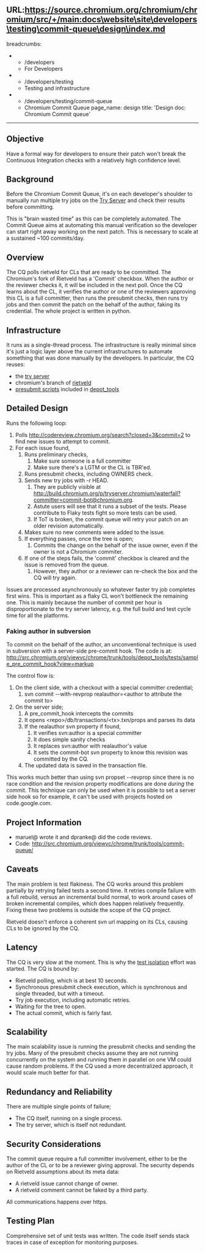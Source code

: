 URL:https://source.chromium.org/chromium/chromium/src/+/main:docs\website\site\developers\testing\commit-queue\design\index.md
---
breadcrumbs:
- - /developers
  - For Developers
- - /developers/testing
  - Testing and infrastructure
- - /developers/testing/commit-queue
  - Chromium Commit Queue
page_name: design
title: 'Design doc: Chromium Commit queue'
---

## Objective

Have a formal way for developers to ensure their patch won't break the
Continuous Integration checks with a relatively high confidence level.

## Background

Before the Chromium Commit Queue, it's on each developer's shoulder to manually
run multiple try jobs on the [Try Server](/system/errors/NodeNotFound) and check
their results before committing.

This is "brain wasted time" as this can be completely automated. The Commit
Queue aims at automating this manual verification so the developer can start
right away working on the next patch. This is necessary to scale at a sustained
~100 commits/day.

## Overview

The CQ polls rietveld for CLs that are ready to be committed. The Chromium's
fork of Rietveld has a 'Commit' checkbox. When the author or the reviewer checks
it, it will be included in the next poll. Once the CQ learns about the CL, it
verifies the author or one of the reviewers approving this CL is a full
committer, then runs the presubmit checks, then runs try jobs and then commit
the patch on the behalf of the author, faking its credential. The whole project
is written in python.

## Infrastructure

It runs as a single-thread process. The infrastructure is really minimal since
it's just a logic layer above the current infrastructures to automate something
that was done manually by the developers. In particular, the CQ reuses:

*   the [try server](/system/errors/NodeNotFound)
*   chromium's branch of [rietveld](http://code.google.com/p/rietveld/)
*   [presubmit
            scripts](/developers/how-tos/depottools/presubmit-scripts) included
            in [depot_tools](/developers/how-tos/depottools)

## Detailed Design

Runs the following loop:

1.  Polls <http://codereview.chromium.org/search?closed=3&commit=2> to
            find new issues to attempt to commit.
2.  For each issue found,
    1.  Runs preliminary checks,
        1.  Make sure someone is a full committer
        2.  Make sure there's a LGTM or the CL is TBR'ed.
    2.  Runs presubmit checks, including OWNERS check.
    3.  Sends new try jobs with -r HEAD.
        1.  They are publicly visible at
                    <http://build.chromium.org/p/tryserver.chromium/waterfall?committer=commit-bot@chromium.org>.
        2.  Astute users will see that it runs a subset of the tests.
                    Please contribute to Flaky tests fight so more tests can be
                    used.
        3.  If ToT is broken, the commit queue will retry your patch on
                    an older revision automatically.
    4.  Makes sure no new comments were added to the issue.
    5.  If everything passes, once the tree is open;
        1.  Commits the change on the behalf of the issue owner, even if
                    the owner is not a Chromium commiter.
    6.  If one of the steps fails, the 'commit' checkbox is cleared and
                the issue is removed from the queue.
        1.  However, they author or a reviewer can re-check the box and
                    the CQ will try again.

Issues are processed asynchronously so whatever faster try job completes first
wins. This is important as a flaky CL won't bottleneck the remaining one. This
is mainly because the number of commit per hour is disproportionate to the try
server latency, e.g. the full build and test cycle time for all the platforms.

### Faking author in subversion

To commit on the behalf of the author, an unconventional technique is used in
subversion with a server-side pre-commit hook. The code is at:
<http://src.chromium.org/viewvc/chrome/trunk/tools/depot_tools/tests/sample_pre_commit_hook?view=markup>

The control flow is:

1.  On the client side, with a checkout with a special committer
            credential;
    1.  svn commit --with-revprop realauthor=&lt;author to attribute the
                commit to&gt;
2.  On the server side;
    1.  A pre_commit_hook intercepts the commits
    2.  It opens &lt;repo&gt;/db/transactions/&lt;tx&gt;.txn/props and
                parses its data
    3.  If the realauthor svn property if found,
        1.  It verifies svn:author is a special committer
        2.  It does simple sanity checks
        3.  It replaces svn:author with realauthor's value
        4.  It sets the commit-bot svn property to know this revision
                    was committed by the CQ.
    4.  The updated data is saved in the transaction file.

This works much better than using svn propset --revprop since there is no race
condition and the revision property modifications are done *during* the commit.
This technique can only be used when it is possible to set a server side hook so
for example, it can't be used with projects hosted on code.google.com.

## Project Information

*   maruel@ wrote it and dpranke@ did the code reviews.
*   Code:
            <http://src.chromium.org/viewvc/chrome/trunk/tools/commit-queue/>

## Caveats

The main problem is test flakiness. The CQ works around this problem partially
by retrying failed tests a second time. It retries compile failure with a full
rebuild, versus an incremental build normal, to work around cases of broken
incremental compiles, which does happen relatively frequently. Fixing these two
problems is outside the scope of the CQ project.

Rietveld doesn't enforce a coherent svn url mapping on its CLs, causing CLs to
be ignored by the CQ.

## Latency

The CQ is very slow at the moment. This is why the [test
isolation](/system/errors/NodeNotFound) effort was started. The CQ is bound by:

*   Rietveld polling, which is at best 10 seconds.
*   Synchronous presubmit check execution, which is synchronous and
            single threaded, but with a timeout.
*   Try job execution, including automatic retries.
*   Waiting for the tree to open.
*   The actual commit, which is fairly fast.

## Scalability

The main scalability issue is running the presubmit checks and sending the try
jobs. Many of the presubmit checks assume they are not running concurrently on
the system and running them in parallel on one VM could cause random problems.
If the CQ used a more decentralized approach, it would scale much better for
that.

## Redundancy and Reliability

There are multiple single points of failure;

*   The CQ itself, running on a single process.
*   The try server, which is itself not redundant.

## Security Considerations

The commit queue require a full committer involvement, either to be the author
of the CL or to be a reviewer giving approval. The security depends on Rietveld
assumptions about its meta data:

*   A rietveld issue cannot change of owner.
*   A rietveld comment cannot be faked by a third party.

All communications happens over https.

## Testing Plan

Comprehensive set of unit tests was written. The code itself sends stack traces
in case of exception for monitoring purposes.
